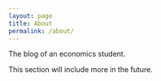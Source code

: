 ```yaml
---
layout: page
title: About
permalink: /about/
---
```


The blog of an economics student. 

This section will include more in the future.
